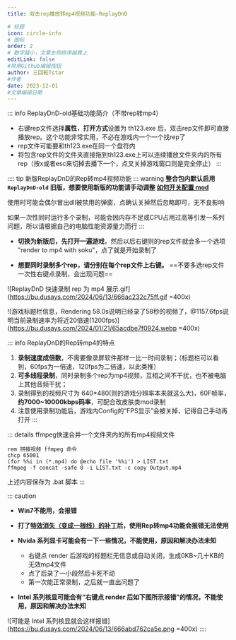 ```yaml
---
title: 双击rep播放转mp4视频功能-ReplayDnD

# 标题
icon: circle-info
# 图标
order: 2
# 数字越小，文章左侧排序越靠上
editLink: false
#禁用Github编辑按钮
author: 三回転Tstar
#作者
date: 2023-12-01
#文章编辑日期
---
```



::: info ReplayDnD-old基础功能简介（不带rep转mp4）

- 右键rep文件选择**属性**，**打开方式**设置为 th123.exe 后，双击rep文件即可直接播放rep。这个功能非常实用，不必在游戏内一个一个找rep了
- rep文件可能要和th123.exe在同一个盘符内
- 将包含rep文件的文件夹直接拖到th123.exe上可以连续播放文件夹内的所有rep（按x或者esc来切掉去播下一个，点叉关掉游戏窗口则是完全停止）
:::

:::: tip 新版ReplayDnD的Rep转mp4视频功能
::: warning
**整合包内默认启用 `ReplayDnD-old` 旧版，想要使用新版的功能请手动调整** [**如何开关配置 mod**](/mods/WhatsMod.html)

使用时可能会偶尔冒出dll被禁用的弹窗，点确认关掉然后忽略即可，无不良影响

如果一次性同时运行多个录制，可能会因内存不足或CPU占用过高等引发一系列问题，所以请根据自己的电脑性能资源量力而行
:::

- **切换为新版后，先打开一遍游戏**，然后以后右键则的rep文件就会多一个选项 "render to mp4 with soku"，点了就是开始录制了

- **想要同时录制多个rep，请分别在每个rep文件上右键。** ==不要多选rep文件一次性右键点录制，会出现问题==

![ReplayDnD 快速录制 rep 为 mp4 展示.gif](https://bu.dusays.com/2024/06/13/666ac232c75ff.gif =400x)

![游戏标题栏信息，Rendering 58.0s说明已经录了58秒的视频了，@1157.6fps说明当前录制速率为将近20倍速(1200fps)](https://bu.dusays.com/2024/01/21/65acdbe7f0924.webp =400x)

::: info ReplayDnD的Rep转mp4的特点
1. **录制速度成倍数**，不需要像录屏软件那样一比一时间录制；（标题栏可以看到，60fps为一倍速，120fps为二倍速，以此类推）
2. **可多线程录制**，同时录制多个rep为mp4视频，互相之间不干扰，也不被电脑上其他音频干扰；
3. 录制得到的视频尺寸为 640*480(则的游戏分辨率本来就这么大)，60F帧率，**约7000~10000kbps码率**，可配合改皮肤类mod录制
4. 注意使用录制功能后，游戏内Config的“FPS显示”会被关掉，记得自己手动再打开
:::

::: details ffmpeg快速合并一个文件夹内的所有mp4视频文件
```
rem 拼接视频 ffmpeg 命令
chcp 65001
(for %%i in (*.mp4) do @echo file '%%i') > LIST.txt
ffmpeg -f concat -safe 0 -i LIST.txt -c copy Output.mp4
```
上述内容保存为 .bat 脚本
:::

::: caution 

- **Win7不能用，会报错**

- **打了[特效消失（变成一根线）的补丁](/FAQ/In-Games/MissingGraphic.html)后，使用Rep转mp4功能会报错无法使用**

- **Nvida 系列显卡可能会有一下一些情况，不能使用，原因和解决办法未知**
  - 右键点 render 后游戏的标题栏无信息或自动关闭，生成0KB~几十KB的无效mp4文件
  - 点了后录了一小段然后卡死不动
  - 第一次能正常录制，之后就一直出问题了

- **Intel 系列核显可能会有“右键点 render 后如下图所示报错”的情况，不能使用，原因和解决办法未知**

![可能是 Intel 系列核显就会这样报错](https://bu.dusays.com/2024/06/13/666abd762ca5e.png =400x)
::::


